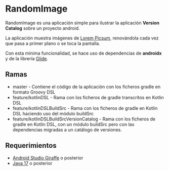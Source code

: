 # RandomImage

RandomImage es una aplicación simple para ilustrar la aplicación **Version Catalog** sobre un proyecto android.

La aplicación muestra imágenes de [Lorem Picsum](https://picsum.photos/), renovándola cada vez que pasa a primer plano o se toca la pantalla.

Con esta mínima funcionalidad, se hace uso de dependencias de **androidx** y de la librería [Glide](https://github.com/bumptech/glide).

## Ramas

* master - Contiene el código de la aplicación con los ficheros gradle en formato Groovy DSL
* feature/kotlinDSL - Rama con los ficheros de gradle transcritos en Kotlin DSL
* feature/kotlinDSLBuildSrc - Rama con los ficheros de gradle en Kotlin DSL haciendo uso del módulo buildSrc
* feature/kotlinDSLBuildSrcVersionCatalog - Rama con los ficheros de gradle en Kotlin DSL, con un módulo buildSrc pero con las dependencias migradas a un catálogo de versiones.

## Requerimientos

* [Android Studio Giraffe](https://developer.android.com/studio/releases/past-releases/as-giraffe-release-notes?hl=es-419) o posterior
* [Java 17](https://jdk.java.net/17/) o posterior
